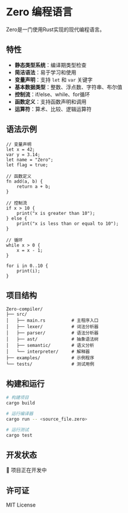 # Zero 编程语言

Zero是一门使用Rust实现的现代编程语言。

## 特性

- **静态类型系统**：编译期类型检查
- **简洁语法**：易于学习和使用
- **变量声明**：支持 `let` 和 `var` 关键字
- **基本数据类型**：整数、浮点数、字符串、布尔值
- **控制流**：if/else、while、for循环
- **函数定义**：支持函数声明和调用
- **运算符**：算术、比较、逻辑运算符

## 语法示例

```zero
// 变量声明
let x = 42;
var y = 3.14;
let name = "Zero";
let flag = true;

// 函数定义
fn add(a, b) {
    return a + b;
}

// 控制流
if x > 10 {
    print("x is greater than 10");
} else {
    print("x is less than or equal to 10");
}

// 循环
while x > 0 {
    x = x - 1;
}

for i in 0..10 {
    print(i);
}
```

## 项目结构

```
Zero-compiler/
├── src/
│   ├── main.rs          # 主程序入口
│   ├── lexer/           # 词法分析器
│   ├── parser/          # 语法分析器
│   ├── ast/             # 抽象语法树
│   ├── semantic/        # 语义分析
│   └── interpreter/     # 解释器
├── examples/            # 示例程序
└── tests/               # 测试用例
```

## 构建和运行

```bash
# 构建项目
cargo build

# 运行编译器
cargo run -- <source_file.zero>

# 运行测试
cargo test
```

## 开发状态

🚧 项目正在开发中

## 许可证

MIT License